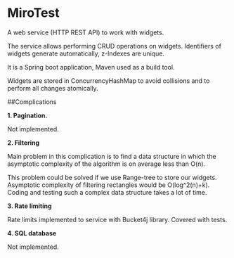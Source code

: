 # MiroTest

A web service (HTTP REST API) to work with widgets.

The service allows performing CRUD operations on widgets.
Identifiers of widgets generate automatically, z-Indexes are unique.

It is a Spring boot application, Maven used as a build tool.

Widgets are stored in ConcurrencyHashMap to avoid collisions and to perform all changes atomically.

##Complications

**1. Pagination.** 

Not implemented.

**2. Filtering**

Main problem in this complication is to find a data structure in which 
the asymptotic complexity of the algorithm is on average less than O(n).

This problem could be solved if we use Range-tree to store our widgets.
Asymptotic complexity of filtering rectangles would be O(log^2(n)+k).
Coding and testing such a complex data structure takes a lot of time.

**3. Rate limiting**

Rate limits implemented to service with Bucket4j library.
Covered with tests.

**4. SQL database**

Not implemented.